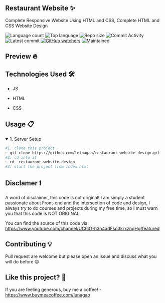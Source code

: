 ## Restaurant Website ✨
Complete Responsive Website Using HTML and CSS, Complete HTML and CSS  Website Design

![Language count](https://img.shields.io/github/languages/count/letnagao/restaurant-website-design?color=green)
![Top language](https://img.shields.io/github/languages/top/letnagao/restaurant-website-design?color=ff69b4)
![Repo size](https://img.shields.io/github/repo-size/letnagao/restaurant-website-design?color=yellow)
![Commit Activity](https://img.shields.io/github/commit-activity/y/letnagao/restaurant-website-design?color=blue)
![Latest commit](https://img.shields.io/github/last-commit/letnagao/restaurant-website-design?color=red)
[![GitHub watchers](https://img.shields.io/github/watchers/letnagao/restaurant-website-design?logo=GitHub)](https://github.com/letnagao/restaurant-website-design/watchers)
![Maintained](https://img.shields.io/maintenance/yes/9999)

## Preview 🔥
<p>

</p>

</ul><h2>Technologies Used 🛠️</h2>
<ul>
<li>JS</li>
</ul><ul>
<li>HTML</li>
</ul><ul>
<li>CSS</li>
  
</ul><h2>Usage 📋</h2>
<details open>
<summary>1. Server Setup</summary>

```bash
#1. clone this project
~ git clone https://github.com/letnagao/restaurant-website-design.git
#2. cd into it
~ cd  restaurant-website-design
#3. start the project from index.html
```
</details>

## Disclamer ❗️
A word of disclaimer, this code is not original! 
I am simply a student passionate about Front-end and the intersection of code and design, I always try to do courses and projects during my free time, so I must warn you that this code is NOT ORIGINAL.

You can find the source of this code via: https://www.youtube.com/channel/UC6iO-h3n4adFsp3krxznqHg/featured

## Contributing 💡
Pull request are welcome but please open an issue and discuss what you will do before 😊

## Like this project? 💖

If you are feeling generous, buy me a coffee! - https://www.buymeacoffee.com/lunagao

